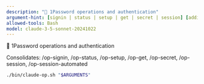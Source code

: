 ```yaml
---
description: "🔐 1Password operations and authentication"
argument-hint: [signin | status | setup | get | secret | session] [additional-args]
allowed-tools: Bash
model: claude-3-5-sonnet-20241022
---
```



🔐 1Password operations and authentication

Consolidates: /op-signin, /op-status, /op-setup, /op-get, /op-secret, /op-session, /op-session-automated

```bash
./bin/claude-op.sh "$ARGUMENTS"
```
